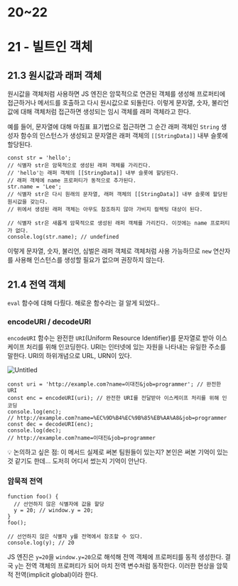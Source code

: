 # 20~22

# 21 - 빌트인 객체

## 21.3 원시값과 래퍼 객체

원시값을 객체처럼 사용하면 JS 엔진은 암묵적으로 연관된 객체를 생성해 프로퍼티에 접근하거나 메서드를 호출하고 다시 원시값으로 되돌린다. 이렇게 문자열, 숫자, 불리언 값에 대해 객체처럼 접근하면 생성되는 임시 객체를 래퍼 객체라고 한다.

예를 들어, 문자열에 대해 마침표 표기법으로 접근하면 그 순간 래퍼 객체인 `String` 생성자 함수의 인스턴스가 생성되고 문자열은 래퍼 객체의 `[[StringData]]` 내부 슬롯에 할당된다.

```tsx
const str = 'hello';
// 식별자 str은 암묵적으로 생성된 래퍼 객체를 가리킨다.
// 'hello'는 래퍼 객체의 [[StringData]] 내부 슬롯에 할당된다.
// 래퍼 객체에 name 프로퍼티가 동적으로 추가된다.
str.name = 'Lee';
// 식별자 str은 다시 원래의 문자열, 래퍼 객체의 [[StringData]] 내부 슬롯에 할당된 원시값을 갖는다.
// 위에서 생성된 래퍼 객체는 아무도 참조하지 않아 가비지 컬렉팅 대상이 된다.

// 식별자 str은 새롭게 암묵적으로 생성된 래퍼 객체를 가리킨다. 이것에는 name 프로퍼티가 없다.
console.log(str.name); // undefined
```

이렇게 문자열, 숫자, 불리언, 심벌은 래퍼 객체로 객체처럼 사용 가능하므로 `new` 연산자를 사용해 인스턴스를 생성할 필요가 없으며 권장하지 않는다.

## 21.4 전역 객체

`eval` 함수에 대해 다뤘다. 해로운 함수라는 걸 알게 되었다..

### encodeURI / decodeURI

`encodeURI` 함수는 완전한 `URI`(Uniform Resource Identifier)를 문자열로 받아 이스케이프 처리를 위해 인코딩한다. URI는 인터넷에 있는 자원을 나타내는 유일한 주소를 말한다. URI의 하위개념으로 URL, URN이 있다.

![Untitled](20~22%202ddef58967ad42108c5e56f56d8fa85d/Untitled.png)

```tsx
const uri = 'http://example.com?name=이대진&job=programmer'; // 완전한 URI
const enc = encodeURI(uri); // 완전한 URI를 전달받아 이스케이프 처리를 위해 인코딩
console.log(enc);
// http://example.com?name=%EC%9D%B4%EC%9B%85%EB%AA%A8&job=programmer
const dec = decodeURI(enc);
console.log(dec);
// http://example.com?name=이대진&job=programmer
```

<aside>
💡 논의하고 싶은 점: 이 메서드 실제로 써본 팀원들이 있는지? 본인은 써본 기억이 있는 것 같기도 한데… 도저히 어디서 썼는지 기억이 안난다.

</aside>

### 암묵적 전역

```tsx
function foo() {
  // 선언하지 않은 식별자에 값을 할당
  y = 20; // window.y = 20;
}
foo();

// 선언하지 않은 식별자 y를 전역에서 참조할 수 있다.
console.log(y); // 20
```

JS 엔진은 `y=20`을 `window.y=20`으로 해석해 전역 객체에 프로퍼티를 동적 생성한다. 결국 `y`는 전역 객체의 프로퍼티가 되어 마치 전역 변수처럼 동작한다. 이러한 현상을 암묵적 전역(implicit global)이라 한다.
